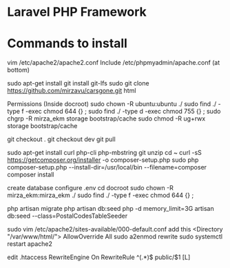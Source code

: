 # Laravel PHP Framework

# Commands to install

vim /etc/apache2/apache2.conf
Include /etc/phpmyadmin/apache.conf  (at bottom)

sudo apt-get install git
install git-lfs
sudo git clone https://github.com/mirzavu/carsgone.git html

Permissions (Inside docroot)
sudo chown -R ubuntu:ubuntu ./
sudo find ./ -type f -exec chmod 644 {} \;
sudo find ./ -type d -exec chmod 755 {} \;
sudo chgrp -R mirza_ekm storage bootstrap/cache
sudo chmod -R ug+rwx storage bootstrap/cache

git checkout .
git checkout dev
git pull

sudo apt-get install curl php-cli php-mbstring git unzip
cd ~
curl -sS https://getcomposer.org/installer -o composer-setup.php
sudo php composer-setup.php --install-dir=/usr/local/bin --filename=composer
composer install



create database
configure .env
cd docroot
sudo chown -R mirza_ekm:mirza_ekm ./
sudo find ./ -type f -exec chmod 644 {} \;

php artisan migrate
php artisan db:seed
php -d memory_limit=3G artisan db:seed --class=PostalCodesTableSeeder

sudo vim /etc/apache2/sites-available/000-default.conf
add this
<Directory "/var/www/html/">
        AllowOverride All
        </Directory>
 sudo a2enmod rewrite
 sudo systemctl restart apache2

 edit .htaccess
 <IfModule mod_rewrite.c>
        RewriteEngine On
        RewriteRule ^(.*)$ public/$1 [L]
</IfModule>